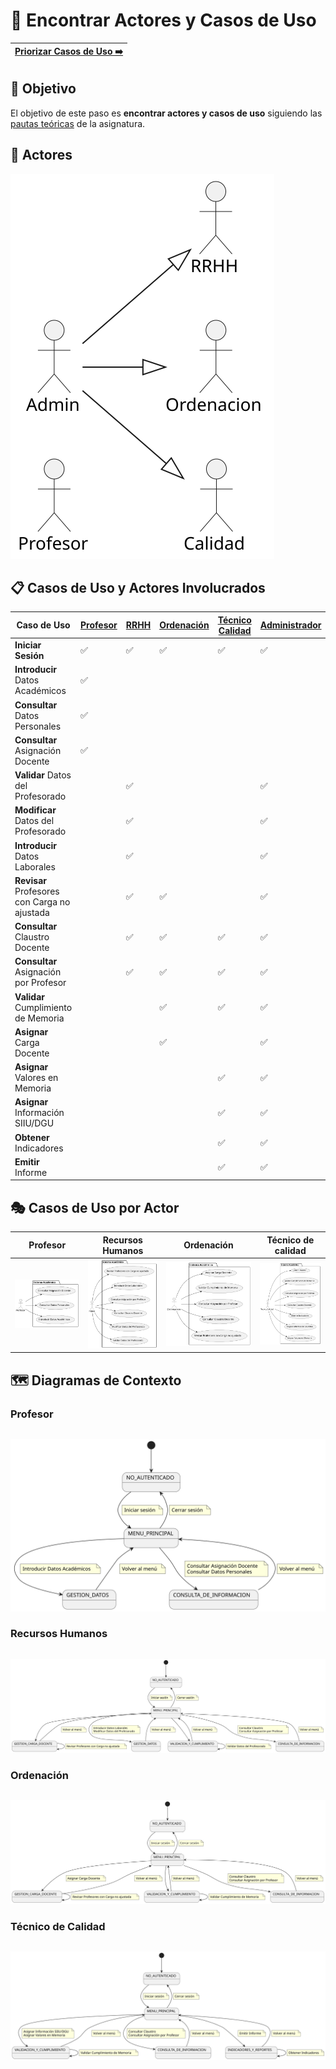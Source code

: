 # 📝 Encontrar Actores y Casos de Uso

[Priorizar Casos de Uso ➡️](PriorizarCasosDeUso.md) |
|--:|

## 🎯 Objetivo

El objetivo de este paso es **encontrar actores y casos de uso** siguiendo las [pautas teóricas](https://github.com/mmasias/IdSw1/blob/main/temario/contenidos/CdU.eAyCdU.md#c%C3%B3mo) de la asignatura.

## 👥 **Actores**  

![DiagramaDeActores](/images/modelosUML/CdU/Individuales/Actores.svg) 

## 📋 Casos de Uso y Actores Involucrados

| Caso de Uso                                  | [Profesor](/images/Prototipar/Profesor.png) | [RRHH](/images/Prototipar/RRHH.png) | [Ordenación](/images/Prototipar/Ordenacion.png) | [Técnico Calidad](/images/Prototipar/Calidad.png) | [Administrador](/images/Prototipar/Admin.png) | Detalle | Prototipo |
|----------------------------------------------|----|-----|----|----|-----|---------|-----------|
| **Iniciar Sesión**                           | ✅ | ✅ | ✅ | ✅ | ✅ | [Ver](/images/modelosUML/CdU/DetallarCasosDeUso/Conjunto/IniciarSesion.svg) | [Ver](/images/Prototipar/Inicio.png) |
| **Introducir** Datos Académicos              | ✅ |    |    |     |     | [Ver](/images/modelosUML/CdU/DetallarCasosDeUso/Profesores/IntroducirDatosAcademicos.svg) | [Ver](/images/Prototipar/DatosAcademicos.png) |
| **Consultar** Datos Personales               | ✅ |    |    |     |     | [Ver](/images/modelosUML/CdU/DetallarCasosDeUso/Profesores/ConsultarValores.svg) | [Ver](/images/Prototipar/DatosContratoPersonales.png) |
| **Consultar** Asignación Docente             | ✅ |    |    |     |     | [Ver](/images/modelosUML/CdU/DetallarCasosDeUso/Profesores/ConsultarAsignacionFiltros.svg) | [Ver](/images/Prototipar/AsignaciónDocenteTitulacion.png) |
| **Validar** Datos del Profesorado            |    | ✅ |    |     | ✅ | [Ver](/images/modelosUML/CdU/DetallarCasosDeUso/RRHH/ValidarDatos.svg) | --- |
| **Modificar** Datos del Profesorado          |    | ✅ |    |     | ✅ | [Ver](/images/modelosUML/CdU/DetallarCasosDeUso/RRHH/ModificarDatos.svg) | [Ver](/images/Prototipar/ModificacionDatosProfesorado.png) |
| **Introducir** Datos Laborales               |    | ✅ |    |     | ✅ | [Ver](/images/modelosUML/CdU/DetallarCasosDeUso/RRHH/IntroducirDatosLaborales.svg)  | [Ver](/images/Prototipar/DatosLaborales.png) |
| **Revisar** Profesores con Carga no ajustada |    | ✅ | ✅ |    | ✅ | [Ver](/images/modelosUML/CdU/DetallarCasosDeUso/Conjunto/RevisarProfesores.svg) | --- |
| **Consultar** Claustro Docente               |    | ✅ | ✅ | ✅ | ✅ | [Ver](/images/modelosUML/CdU/DetallarCasosDeUso/Conjunto/ConsultarClaustroDocente.svg)  | [Ver](/images/Prototipar/ConsultarClaustroDocente.png) |
| **Consultar** Asignación por Profesor        |    | ✅ | ✅ | ✅ | ✅ | [Ver](/images/modelosUML/CdU/DetallarCasosDeUso/Conjunto/ConsultarAsignacion.svg) | [Ver](/images/Prototipar/ConsultaAsignaciónDocenteProfesor.png) |
| **Validar** Cumplimiento de Memoria          |    |    | ✅ | ✅ | ✅ | [Ver](/images/modelosUML/CdU/DetallarCasosDeUso/Conjunto/ValidarMemoria.svg) | --- |
| **Asignar** Carga Docente                    |    |    | ✅ |    | ✅ | [Ver](/images/modelosUML/CdU/DetallarCasosDeUso/Ordenacion/AsignarCargaDocente.svg)  | [Ver](/images/Prototipar/AsignacióndeCargaDocente.png) |
| **Asignar** Valores en Memoria               |    |    |    | ✅ | ✅ | [Ver](/images/modelosUML/CdU/DetallarCasosDeUso/TecnicoCalidad/AsignarValores.svg) | [Ver](/images/Prototipar/AsignarValores.png) |
| **Asignar** Información SIIU/DGU             |    |    |    | ✅ | ✅ | [Ver](/images/modelosUML/CdU/DetallarCasosDeUso/TecnicoCalidad/AsignarSIIUyDGU.svg) | [Ver](/images/Prototipar/AsignarSIIU.png) |
| **Obtener** Indicadores                      |    |    |    | ✅ | ✅ | [Ver](/images/modelosUML/CdU/DetallarCasosDeUso/TecnicoCalidad/ObtenerIndicadores.svg) | ---    |
| **Emitir** Informe                           |    |    |    | ✅ | ✅ | [Ver](/images/modelosUML/CdU/DetallarCasosDeUso/TecnicoCalidad/EmitirInforme.svg) | [Ver](/images/Prototipar/EmitirInformeProfesorado.png) |


## 🎭 Casos de Uso por Actor

| Profesor | Recursos Humanos | Ordenación | Técnico de calidad |
|----------|------------------|------------|--------------------|
| ![Diagrama Profesor](/images/modelosUML/CdU/PorActor/Profesor.svg) | ![Diagrama Recursos Humanos](/images/modelosUML/CdU/PorActor/RRHH.svg) | ![Diagrama Ordenacion](/images/modelosUML/CdU/PorActor/Ordenacion.svg) | ![Diagrama Tecnico de Calidad](/images/modelosUML/CdU/PorActor/TecnicoCalidad.svg) |

## 🗺️ Diagramas de Contexto

### Profesor

||
|-:|
![](/images/modelosUML/CdU/DiagramaDeContexto/Profesor.svg)

### Recursos Humanos

||
|-:|
![](/images/modelosUML/CdU/DiagramaDeContexto/RRHH.svg)

### Ordenación

||
|-:|
![](/images/modelosUML/CdU/DiagramaDeContexto/Ordenacion.svg)

### Técnico de Calidad

||
|-:|
![](/images/modelosUML/CdU/DiagramaDeContexto/TecnicoCalidad.svg)
